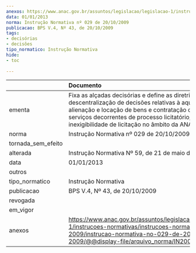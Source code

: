 ```yaml
---
anexos: https://www.anac.gov.br/assuntos/legislacao/legislacao-1/instrucoes-normativas/instrucoes-normativas-2009/instrucao-normativa-no-029-de-20-10-2009/@@display-file/arquivo_norma/IN2009-0029.pdf
data: 01/01/2013
norma: Instrução Normativa nº 029 de 20/10/2009
publicacao: BPS V.4, Nº 43, de 20/10/2009
tags:
- decisórias
- decisões
tipo_normatico: Instrução Normativa
hide: 
- toc 
 
---
```


|                    | Documento                                                                                                                                                                                                                                                                   |
|:-------------------|:----------------------------------------------------------------------------------------------------------------------------------------------------------------------------------------------------------------------------------------------------------------------------|
| ementa             | Fixa as alçadas decisórias e define as diretrizes para a descentralização de decisões relativas à aquisição, alienação e locação de bens e contratação de obras e serviços decorrentes de processo licitatório, dispensa ou inexigibilidade de licitação no âmbito da ANAC. |
| norma              | Instrução Normativa nº 029 de 20/10/2009                                                                                                                                                                                                                                    |
| tornada_sem_efeito |                                                                                                                                                                                                                                                                             |
| alterada           | Instrução Normativa Nº 59, de 21 de maio de 2012                                                                                                                                                                                                                            |
| data               | 01/01/2013                                                                                                                                                                                                                                                                  |
| outros             |                                                                                                                                                                                                                                                                             |
| tipo_normatico     | Instrução Normativa                                                                                                                                                                                                                                                         |
| publicacao         | BPS V.4, Nº 43, de 20/10/2009                                                                                                                                                                                                                                               |
| revogada           |                                                                                                                                                                                                                                                                             |
| em_vigor           |                                                                                                                                                                                                                                                                             |
| anexos             | https://www.anac.gov.br/assuntos/legislacao/legislacao-1/instrucoes-normativas/instrucoes-normativas-2009/instrucao-normativa-no-029-de-20-10-2009/@@display-file/arquivo_norma/IN2009-0029.pdf                                                                             |